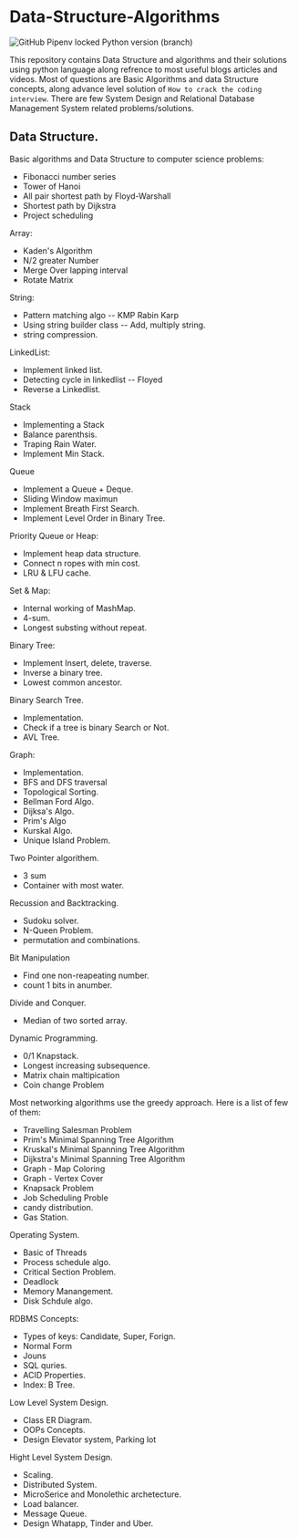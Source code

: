 # Data-Structure-Algorithms

![GitHub Pipenv locked Python version (branch)](https://img.shields.io/github/pipenv/locked/python-version/mushahidmehdi/Full-Stack-Web-Application/main)

This repository contains Data Structure and algorithms and their solutions using python language along refrence to most useful blogs articles and videos.
Most of questions are Basic Algorithms and data Structure concepts, along advance level solution of `How to crack the coding interview`.
There are few System Design and Relational Database Management System related problems/solutions. 


## Data Structure.

Basic algorithms and Data Structure to computer science problems:
- Fibonacci number series
- Tower of Hanoi
- All pair shortest path by Floyd-Warshall
- Shortest path by Dijkstra
- Project scheduling

Array:
- Kaden's Algorithm
- N/2 greater Number
- Merge Over lapping interval
- Rotate Matrix

String: 
- Pattern matching algo -- KMP Rabin Karp
- Using string builder class -- Add, multiply string.
- string compression.

LinkedList:
- Implement linked list.
- Detecting cycle in linkedlist -- Floyed
- Reverse a Linkedlist.

Stack
- Implementing a Stack
- Balance parenthsis.
- Traping Rain Water.
- Implement Min Stack.

Queue
- Implement a Queue + Deque.
- Sliding Window maximun
- Implement Breath First Search.
- Implement Level Order in Binary Tree.

Priority Queue or Heap:
- Implement heap data structure.
- Connect n ropes with min cost.
- LRU & LFU cache.

Set & Map:
- Internal working of MashMap.
- 4-sum.
- Longest substing without repeat.

Binary Tree:
- Implement Insert, delete, traverse.
- Inverse a binary tree.
- Lowest common ancestor.

Binary Search Tree.
- Implementation.
- Check if a tree is binary Search or Not.
- AVL Tree.

Graph:
- Implementation.
- BFS and DFS traversal
- Topological Sorting.
- Bellman Ford Algo.
- Dijksa's Algo.
- Prim's Algo
- Kurskal Algo.
- Unique Island Problem.

Two Pointer algorithem.
- 3 sum
- Container with most water.

Recussion and Backtracking.
- Sudoku solver.
- N-Queen Problem.
- permutation and combinations.

Bit Manipulation
- Find one non-reapeating number.
- count 1 bits in anumber.

Divide and Conquer.
- Median of two sorted array.


Dynamic Programming.
- 0/1 Knapstack.
- Longest increasing subsequence.
- Matrix chain maltipication
- Coin change Problem


Most networking algorithms use the greedy approach. Here is a list of few of them:
- Travelling Salesman Problem
- Prim's Minimal Spanning Tree Algorithm
- Kruskal's Minimal Spanning Tree Algorithm
- Dijkstra's Minimal Spanning Tree Algorithm
- Graph - Map Coloring
- Graph - Vertex Cover
- Knapsack Problem
- Job Scheduling Proble
- candy distribution.
- Gas Station.

Operating System.
- Basic of Threads
- Process schedule algo.
- Critical Section Problem.
- Deadlock
- Memory Manangement.
- Disk Schdule algo.

RDBMS Concepts:
- Types of keys: Candidate, Super, Forign.
- Normal Form
- Jouns
- SQL quries.
- ACID Properties.
- Index: B Tree.

Low Level System Design.
- Class ER Diagram.
- OOPs Concepts.
- Design Elevator system, Parking lot

Hight Level System Design.
- Scaling.
- Distributed System.
- MicroSerice and Monolethic archetecture.
- Load balancer.
- Message Queue.
- Design Whatapp, Tinder and Uber.




